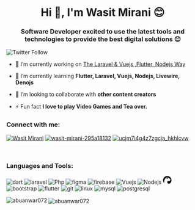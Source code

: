 <h1 align="center">Hi 👋, I'm Wasit Mirani 😊</h1>
<h3 align="center">Software Developer excited to use the latest tools and technologies
to provide the best digital solutions 😊 </h3>

![Twitter Follow](https://img.shields.io/twitter/follow/wasitmirani1?label=wasitmirani1&logo=twitter&style=for-the-badge)


- 🔭 I’m currently working on [The Laravel & Vuejs ,Flutter, Nodejs Way](https://www.youtube.com/channel/UC7-faNxzJpbUOCSMYULI7cA)

- 🌱 I’m currently learning **Flutter, Laravel, Vuejs, Nodejs, Livewire, Denojs**

- 👯 I’m looking to collaborate with **other content creators**

- ⚡ Fun fact **I love to play Video Games and Tea over.**

### Connect with me:

<a href="https://twitter.com/wasitmirani1" target="blank"><img src="https://cdn.jsdelivr.net/npm/simple-icons@3.0.1/icons/twitter.svg" alt="Wasit Mirani" height="22" width="22" /></a>
<a href="https://linkedin.com/in/wasit-mirani-295a18132" target="blank"><img src="https://cdn.jsdelivr.net/npm/simple-icons@3.0.1/icons/linkedin.svg" alt="wasit-mirani-295a18132" height="22" width="22" /></a>
<a href="https://www.youtube.com/c/ucjm7i4g4z7zgcja_hkhlcvw" target="blank"><img src="https://cdn.jsdelivr.net/npm/simple-icons@3.0.1/icons/youtube.svg" alt="ucjm7i4g4z7zgcja_hkhlcvw" height="22" width="22" /></a>


<br />

### Languages and Tools:

<p align="left">
<img src="https://www.vectorlogo.zone/logos/dartlang/dartlang-icon.svg" alt="dart" width="22" height="22"/>
 <img src="https://www.vectorlogo.zone/logos/laravel/laravel-icon.svg" alt="laravel" width="22" height="22"/> 
  <img src=" https://raw.githubusercontent.com/manuelbieh/logo-file-icons/0791cbe1bce5d06034087bf70f6d45bb6635c20d/icons/php2.svg" alt="Php" width="22" height="22"/> 
 <img src="https://www.vectorlogo.zone/logos/figma/figma-icon.svg" alt="figma" width="22" height="22"/> 
 <img src="https://www.vectorlogo.zone/logos/firebase/firebase-icon.svg" alt="firebase" width="22" height="22"/> 
 <img src="https://raw.githubusercontent.com/rdimascio/icons/932c4cf6c9e2031abeca1c164baa0f76785c16fe/icons/vue.svg" alt="Vuejs" width="22" height="22"/> 
  <img src="https://raw.githubusercontent.com/leungwensen/svg-icon/b84b3f3a3da329b7c1d02346865f8e98beb05413/dist/svg/logos/nodejs.svg" alt="Nodejs" width="22" height="22"/> 
   <img src="https://raw.githubusercontent.com/simple-icons/simple-icons/1557347d6549c7e7135d0c7e026cda82b0601d9e/icons/deno.svg" alt="Denojs" width="22" height="22"/> 
    <img src="https://raw.githubusercontent.com/detain/svg-logos/780f25886640cef088af994181646db2f6b1a3f8/svg/bootstrap-4.svg" alt="bootstrap" width="22" height="22"/> 
 <img src="https://www.vectorlogo.zone/logos/flutterio/flutterio-icon.svg" alt="flutter" width="22" height="22"/> 
 <img src="https://www.vectorlogo.zone/logos/git-scm/git-scm-icon.svg" alt="git" width="22" height="22"/> 
 <img src="https://devicons.github.io/devicon/devicon.git/icons/linux/linux-original.svg" alt="linux" width="22" height="22"/> 
 <img src="https://devicons.github.io/devicon/devicon.git/icons/mysql/mysql-original-wordmark.svg" alt="mysql" width="22" height="22"/> 
 <img src="https://devicons.github.io/devicon/devicon.git/icons/postgresql/postgresql-original-wordmark.svg" alt="postgresql" width="22" height="22"/> 

<p><img align="left" src="https://github-readme-stats.vercel.app/api/top-langs/?username=abuanwar072&layout=compact&hide=html" alt="abuanwar072" /></p>
<p>&nbsp;<img align="center" src="https://github-readme-stats.vercel.app/api?username=abuanwar072&show_icons=true" alt="abuanwar072" /></p>

